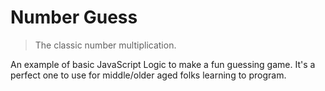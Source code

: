 # Number Guess

> The classic number multiplication.

An example of basic JavaScript Logic to make a fun guessing game. It's a perfect one to use for middle/older aged folks learning to program.

